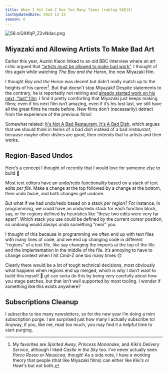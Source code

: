 ```yaml
---
title: When I Hit Cmd-Z One Too Many Times (rwblog S6E15)
lastUpdatedDate: 2023-12-15
season: 6
---
```


![56.niQIHfqP_Z2vNdas.png](https://assets.buttondown.email/images/815938a1-dc08-4262-96e7-41ab824cd830.png?w=960&fit=max)

## Miyazaki and Allowing Artists To Make Bad Art

Earlier this year, Austin Kleon linked to an old BBC interview where an art critic argued that [“artists must be allowed to make bad work”](https://austinkleon.com/2023/05/07/artists-must-be-allowed-to-make-bad-work/). I thought of this again while watching _The Boy and the Heron_, the new Miyazaki film.

I thought _Boy and the Heron_ was decent but didn’t really match up to the heights of his career[^1]. But that doesn’t stop Miyazaki! Despite statements to the contrary, he is reportedly not retiring and [already started work on his next, “last” film](https://www.theverge.com/2023/9/8/23864856/studio-ghibli-hayao-miyazaki-retirement-postponed-yet-again). I find it pretty comforting that Miyazaki just keeps making films; even if his next film isn’t amazing, even if it’s his _last_ last, we still have all the great films he made before. New films don’t (necessarily) detract from the experience of the previous films!

Somewhat related: [It's Not A Bad Restaurant, It's A Bad Dish](https://www.atvbt.com/internal-variance/?ref=atoms-vs-bits-newsletter), which argues that we should think in terms of a bad _dish_ instead of a bad _restaurant_, because maybe other dishes are good, then extends that to artists and their works.

## Region-Based Undos

Here’s a concept I thought of recently that I would love for someone else to build 🙂

Most text editors have an undo/redo functionality based on a stack of text edits _per file_. Make a change at the top followed by a change at the bottom, then undo twice, and both changes get undone.

But what if we had undo/redo based on a stack _per region_? For instance, in programming, we could have an undo/redo stack for each function block, say, or for regions defined by heuristics like “these two edits were very far apart”. Which stack you use could be defined by the current cursor position, so undoing would always undo something “near” you.

I thought of this because in programming we often end up with text files with many lines of code, and we end up changing code in different “regions” of a text file, like say changing the imports at the top of the file and the implementation in the middle of the file. It’s annoying to have to change context when I hit Cmd-Z one too many times 😞

Clearly there would be a lot of tough technical decisions, most obviously what happens when regions end up merged, which is why I don’t want to build this myself 🙂 git can sorta do this by being very carefully about how you stage patches, but that isn’t well supported by most tooling. I wonder if something like this exists anywhere?

## Subscriptions Cleanup

I subscribe to too many newsletters, so for the new year I’m doing a mini subscription purge. I am surprised just how many I actually subscribe to! Anyway, if you, like me, read too much, you may find it a helpful time to start purging.

[^1]: My favorites are _Spirited Away_, _Princess Mononoke_, and _Kiki’s Delivery Service_, although I liked _Castle in the Sky_ too. I’ve never actually seen _Porco Rosso_ or _Nausicaa_, though! As a side note, I have a working theory that people (that like Miyazaki films) can either like _Kiki’s_ or _Howl's_ but not both.